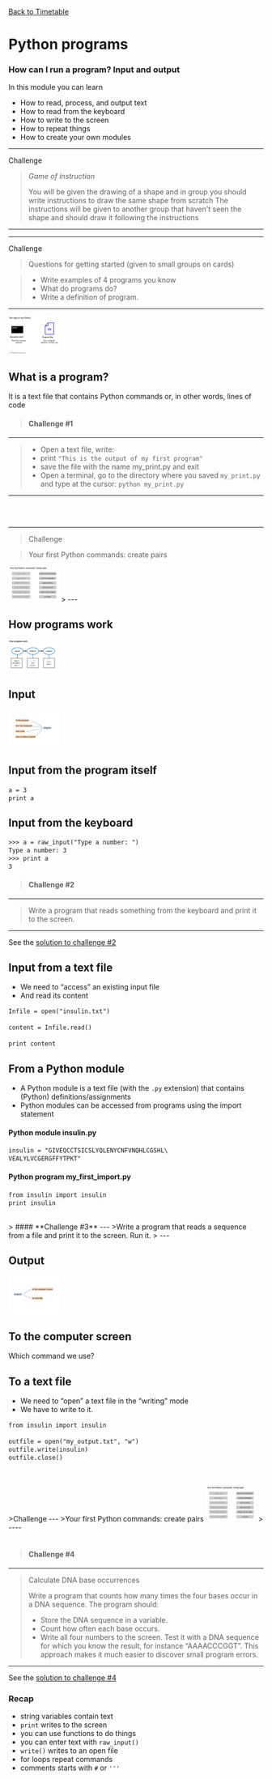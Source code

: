 <a href="https://github.com/ELIXIR-ITA-training/python_course"> Back to Timetable</a>

# Python programs

### How can I run a program? Input and output

In this module you can learn
-  How to read, process, and output text
-  How to read from the keyboard
-  How to write to the screen
-  How to repeat things
-  How to create your own modules

---
Challenge
>
> *Game of instruction*
>
> You will be given the drawing of a shape and in group you should write instructions to draw the same shape from scratch
> The instructions will be given to another group that haven't seen the shape and should draw it following the instructions
>
---


---
Challenge
>
>Questions for getting started (given to small groups on cards)

> + Write examples of 4 programs you know
> + What do programs do?
> + Write a definition of program.
>
---


<img src="../../img/pp1.png" alt="slot" style="width: 100px;"/>


## What is a program?
It is a text file that contains Python commands or, in other words, lines of code


> ####  **Challenge #1**
---
>-  Open a text file, write: <br>
>- print `"This is the output of my first program"`
>- save the file with the name my_print.py and exit
>-  Open a terminal, go to the directory where you saved `my_print.py` and type at the cursor: `python my_print.py`
>
---

<br>
<br>


---
>Challenge

> Your first Python commands: create pairs
<img src="../../img/pp2.png" alt="slot" style="width: 100px;"/>
>
---


## How programs work

<img src="../../img/pp3.png" alt="slot" style="width: 100px;"/>


## Input
<img src="../../img/pp4.png" alt="slot" style="width: 100px;"/>


## Input from the program itself
```
a = 3
print a
```

## Input from the keyboard
```
>>> a = raw_input("Type a number: ")
Type a number: 3
>>> print a
3
```

> ####  **Challenge #2**
---
>Write a program that reads something from the keyboard and print it to the screen.
>
---

See the <a href="https://github.com/ELIXIR-ITA-training/python_course/blob/master/day2/1-PythonPrograms/PythonPrograms.solutions.md#solution-to-challenge-2">solution to challenge #2<a/>



## Input from a text file
-  We need to “access” an existing input file
-  And read its content

```
Infile = open("insulin.txt")

content = Infile.read()

print content
```

## From a Python module
-  A Python module is a text file (with the `.py` extension) that contains (Python) definitions/assignments
-   Python modules can be accessed from programs using the import statement


#### Python module insulin.py
```
insulin = "GIVEQCCTSICSLYQLENYCNFVNQHLCGSHL\
VEALYLVCGERGFFYTPKT"
```
#### Python program my_first_import.py
```
from insulin import insulin
print insulin
```
<br>
> ####  **Challenge #3**
---
>Write a program that reads a sequence from a file and print it to the screen. Run it.
>
---
<br>


## Output

<img src="../../img/pp5.png" alt="slot" style="width: 100px;"/>


## To the computer screen
Which command we use?


## To a text file
-  We need to “open” a text file in the “writing”
mode
-  We have to write to it.

```
from insulin import insulin

outfile = open("my_output.txt", "w")
outfile.write(insulin)
outfile.close()
```

<br>
<br>
>Challenge
---
>Your first Python commands: create pairs
<img src="../../img/pp6.png" alt="slot" style="width: 100px;"/>
>
----

<br>
<br>

> ####  **Challenge #4**
---
>Calculate DNA base occurrences
>
>Write a program that counts how many times the four bases occur in a DNA sequence. The program should:
>-  Store the DNA sequence in a variable.
>-  Count how often each base occurs.
>-  Write all four numbers to the screen.
>Test it with a DNA sequence for which you know the result, for instance “AAAACCCGGT”. This approach makes it much easier to discover small program errors.
>
----

See the <a href="https://github.com/ELIXIR-ITA-training/python_course/blob/master/day2/1-PythonPrograms/PythonPrograms.solutions.md#solution-to-challenge-4">solution to challenge #4<a/>



### Recap
-  string variables contain text
-  `print` writes to the screen
-  you can use functions to do things
-  you can enter text with `raw_input()`    
-  `write()` writes to an open file
-  for loops repeat commands
-  comments starts with `#` or `'''`
